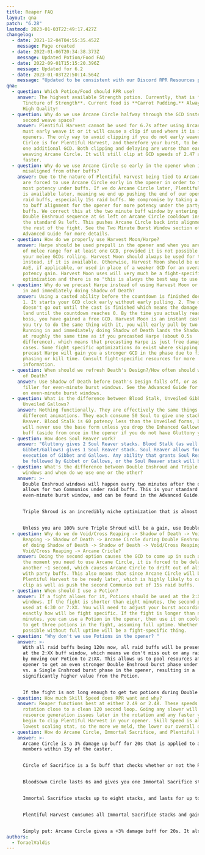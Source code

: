 ```yaml
---
title: Reaper FAQ
layout: qna
patch: "6.28"
lastmod: 2023-01-03T22:49:17.427Z
changelog:
  - date: 2021-12-04T04:55:35.452Z
    message: Page created
  - date: 2022-01-06T20:34:38.373Z
    message: Updated Potion/Food FAQ
  - date: 2022-09-01T15:15:20.396Z
    message: Updated for 6.2
  - date: 2023-01-03T22:50:14.564Z
    message: "Updated to be consistent with our Discord RPR Resources page. "
qna:
  - question: Which Potion/Food should RPR use?
    answer: The highest available Strength potion. Currently, that is **Grade 7
      Tincture of Strength**. Current food is **Carrot Pudding.** Always use
      High Quality!
  - question: Why do we use Arcane Circle halfway through the GCD instead of in the
      second weave space?
    answer: Plentiful Harvest cannot be used for 6.7s after using Arcane Circle. You
      must early weave it or it will cause a clip if used where it is in the
      openers. The only way to avoid clipping if you do not early weave Arcane
      Cirlce is for Plentiful Harvest, and therefore your burst, to be delayed
      one additional GCD. Both clipping and delaying are worse than early
      weaving Arcane Circle. It will still clip at GCD speeds of 2.47 and
      faster.
  - question: Why do we use Arcane Circle so early in the opener when it is
      misaligned from other buffs?
    answer: Due to the nature of Plentiful Harvest being tied to Arcane Circle, we
      are forced to use Arcane Circle early in the opener in order to fit the
      most potency under buffs. If we do Arcane Circle later, Plentiful Harvest
      is available later, meaning we end up pushing the end of our opener out of
      raid buffs, especially 15s raid buffs. We compromise by taking a small hit
      to buff alignment for the opener for more potency under the party's raid
      buffs. We correct this at the two minute buff window by entering the
      Double Enshroud sequence at 6s left on Arcane Circle cooldown instead of
      the standard 9s left. This pushes Arcane Circle back into alignment for
      the rest of the fight. See the Two Minute Burst Window section of the
      Advanced Guide for more details.
  - question: How do we properly use Harvest Moon/Harpe?
    answer: Harpe should be used prepull in the opener and when you are forced out
      of melee range for at least one GCD, provided it is not possible to keep
      your melee GCDs rolling. Harvest Moon should always be used for this
      instead, if it is available. Otherwise, Harvest Moon should be used for
      AoE, if applicable, or used in place of a weaker GCD for an overall
      potency gain. Harvest Moon uses will very much be a fight-specific
      optimization and there is no "this is always the best way to use it."
  - question: Why do we precast Harpe instead of using Harvest Moon or just running
      in and immediately doing Shadow of Death?
    answer: Using a casted ability before the countdown is finished does two things.
      1. It starts your GCD clock early without early pulling. 2. The damage
      doesn't go out until the cast is finished which means the damage does not
      land until the countdown reaches 0. By the time you actually reach the
      boss, you have gained a free GCD. Harvest Moon is an instant cast, so if
      you try to do the same thing with it, you will early pull by two seconds.
      Running in and immediately doing Shadow of Death lands the Shadow of Death
      at roughly the same time as if you precasted Harpe (about 0.5s
      difference), which means that precasting Harpe is just free damage in most
      cases. Some fight specific optimizations do exist where skipping the
      precast Harpe will gain you a stronger GCD in the phase due to fight
      phasing or kill time. Consult fight-specific resources for more
      information.
  - question: When should we refresh Death's Design?/How often should we use Shadow
      of Death?
    answer: Use Shadow of Death before Death's Design falls off, or as needed for
      filler for even-minute burst windows. See the Advanced Guide for more info
      on even-minute burst windows.
  - question: What is the difference between Blood Stalk, Unveiled Gibbets, and
      Unveiled Gallows?
    answer: Nothing functionally. They are effectively the same things with
      different animations. They each consume 50 Soul to give one stack of Soul
      Reaver. Blood Stalk is 60 potency less than the Unveiled forms, but you
      will never use the base form unless you drop the Enhanced Gallows/Gibbet
      buff (aside from once in the opener if you do not have Gluttony yet).
  - question: How does Soul Reaver work?
    answer: "Gluttony gives 2 Soul Reaver stacks. Blood Stalk (as well as Unveiled
      Gibbet/Gallows) gives 1 Soul Reaver stack. Soul Reaver allows for the
      execution of Gibbet and Gallows. Any ability that grants Soul Reaver MUST
      be followed by Gibbet or Gallows, or the Soul Reaver stack will be lost. "
  - question: What's the difference between Double Enshroud and Triple Enshroud
      windows and when do we use one or the other?
    answer: >-
      Double Enshroud windows will happen every two minutes after the opener and
      allows for two Communios under raid buffs. This is your standard
      even-minute burst window, and can be found in the Advanced Guide. 


      Triple Shroud is an incredibly niche optimization that is almost never used as the conditions for it being a gain are extremely strict. Triple Shroud information can be found in the Graduate Studies section of the Advanced Guide. 


      Unless you are 100% sure Triple Shroud will be a gain, use Double Shroud!
  - question: Why do we do Void/Cross Reaping -> Shadow of Death -> Void/Cross
      Reaping -> Shadow of Death -> Arcane Circle during Double Enshroud instead
      of doing Shadow of Death -> Shadow of Death -> Void/Cross Reaping ->
      Void/Cross Reaping -> Arcane Cricle?
    answer: Doing the second option causes the GCD to come up in such a way that at
      the moment you need to use Arcane Circle, it is forced to be delayed
      another ~1 second, which causes Arcane Circle to drift out of alignment
      with party buffs. This also means that since Arcane Circle will be later,
      Plentiful Harvest to be ready later, which is highly likely to cause a
      clip as well as push the second Communio out of 15s raid buffs.
  - question: When should I use a Potion?
    answer: If a fight allows for it, Potions should be used at the 2:XX and 8:XX
      windows. If the fight is shorter than eight minutes, the second pot can be
      used at 6:30 or 7:XX. You will need to adjust your burst accordingly, but
      exactly how will be fight specific. If the fight is longer than nine
      minutes, you can use a Potion in the opener, then use it on cooldown after
      to get three potions in the fight, assuming full uptime. Whether this is
      possible without full uptime will be a fight-specific thing.
  - question: "Why don't we use Potions in the opener? "
    answer: >-
      With all raid buffs being 120s now, all raid buffs will be present again
      at the 2:XX buff window, which means we don't miss out on any raid buffs
      by moving our Potion to 2:XX. This allows us to pool resources after the
      opener to get an even stronger Double Enshroud burst phase under Potion,
      vs. a Single Enshroud burst phase in the opener, resulting in a
      significantly higher value from the Potion.


      If the fight is not long enough to get two potions during Double Enshroud burst windows, an option potion is still used. As potion uses are fight-specific, refer to fight specific resources for optimal timings.
  - question: How much Skill Speed does RPR want and why?
    answer: Reaper functions best at either 2.49 or 2.48. These speeds align the
      rotation close to a clean 120 second loop. Going any slower will cause
      resource generation issues later in the rotation and any faster you’ll
      begin to clip Plentiful Harvest in your opener. Skill Speed is also our
      lowest scaling stat, so the more we meld, the lower our overall damage.
  - question: How do Arcane Circle, Immortal Sacrifice, and Plentiful Harvest work?
    answer: >-
      Arcane Circle is a 3% damage up buff for 20s that is applied to all party
      members within 15y of the caster.


      Circle of Sacrifice is a 5s buff that checks whether or not the RPR that used Arcane Circle and each party member with the buff successfully lands a weaponskill or spell. 


      Bloodsown Circle lasts 6s and gives you one Immortal Sacrifice stack for each party member (including yourself) that lands a weaponskill/spell under Circle of Sacrifice (maximum of one stack per person). 


      Immortal Sacrifice stacks up to eight stacks, and lasts for up to 30s. Immortal Sacrifice stacks allow Plentiful Harvest to be used. 


      Plentiful Harvest consumes all Immortal Sacrifice stacks and gains 40 potency for every additional stack, starting at 520 and maxing out at 800 potency at eight stacks. Your own stack is already included in the base potency of 520, as it is required to even use the skill. You cannot use Plentiful Harvest until Bloodsown Circle has expired. 


      Simply put: Arcane Circle gives a +3% damage buff for 20s. It also gives one stack of Immortal Sacrifice for every party member (including yourself) that lands a weaponskill/spell in the first 5s of Arane Circle's duration. Immortal Sacrifice stacks allow the use of Plentiful Harvest, and increase the potency of Plentiful Harvest by 40 per stack, up to 800 potency at eight stacks. Plentiful Harvest cannot be used until Bloodsown Circle expires, which happens 6s after using Arcane Circle.
authors:
  - ToraelValdis
---
```

